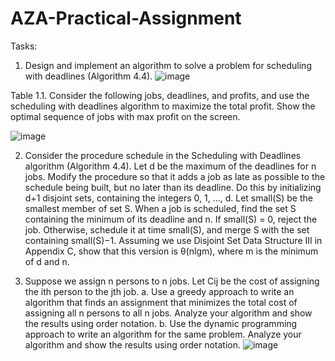 # AZA-Practical-Assignment

Tasks:
1. Design and implement an algorithm to solve a problem for scheduling with deadlines (Algorithm 4.4).
![image](https://github.com/user-attachments/assets/c4beac9a-c96b-4742-ba8d-da753d55560f)

Table 1.1. Consider the following jobs, deadlines, and profits, and use the scheduling with deadlines algorithm to maximize the total profit. Show the optimal sequence of jobs with max profit on the screen.

![image](https://github.com/user-attachments/assets/eadab862-4f7d-4e02-8599-e7f68416bb18)

2. Consider the procedure schedule in the Scheduling with Deadlines algorithm (Algorithm 4.4). Let d be the maximum of the deadlines for n jobs. Modify the procedure so that it adds a job as late as possible to the schedule being built, but no later than its deadline. Do this by initializing d+1 disjoint sets, containing the integers 0, 1, ..., d. Let small(S) be the smallest member of set S. When a job is scheduled, find the set S containing the minimum of its deadline and n. If small(S) = 0, reject the job. Otherwise, schedule it at time small(S), and
merge S with the set containing small(S)−1.
Assuming we use Disjoint Set Data Structure III in Appendix C, show that this version is θ(nlgm), where m is the minimum of d and n.

3. Suppose we assign n persons to n jobs. Let Cij be the cost of assigning the ith person to the jth job.
a.
Use a greedy approach to write an algorithm that finds an assignment that minimizes the total cost of assigning all n persons to all n jobs. Analyze your algorithm and show the results using order notation.
b.
Use the dynamic programming approach to write an algorithm for the same problem. Analyze your algorithm and show the results using order notation.
![image](https://github.com/user-attachments/assets/cbc0c9ed-eb56-4d5f-a982-d0fbbc367900)

